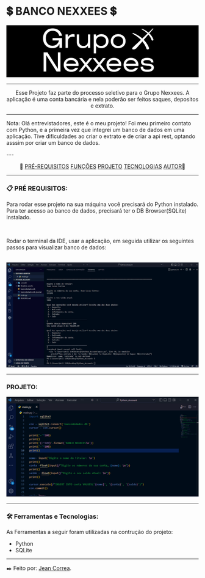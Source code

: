 # 💲 BANCO NEXXEES 💲
<img src='./Readme_assets/nexxees.png'>

---

<p align="center"> Esse Projeto faz parte do processo seletivo para o Grupo Nexxees. A aplicação é uma conta bancária e nela poderão ser feitos saques, depositos e extrato. </p>

---
<p>Nota: Olá entrevistadores, este é o meu projeto! Foi meu primeiro contato com Python, e a primeira vez que integrei um banco de dados em uma aplicação. Tive dificuldades ao criar o extrato e de criar a api rest, optando asssim por criar um banco de dados.</p>
---
 
<p align = "center" >📌 
    <a href="#">PRÉ-REQUISITOS</a>
    <a href="#">FUNÇÕES</a>
    <a href="#">PROJETO</a>
    <a href="#">TECNOLOGIAS</a>
    <a href="#">AUTOR</a>📌 
</p> 

---

### 📋  PRÉ REQUISITOS: 
   <p >Para rodar esse projeto na sua máquina você precisará do Python instalado. Para ter acesso ao banco de dados, precisará ter o DB Browser(SQLite) instalado.</p></br>
<p>Rodar o terminal da IDE, usar a aplicação, em seguida utilizar os seguintes passos para visualizar banco de dados:</p></br>

<img  src="./Readme_assets/bancodedados.gif">


---
### PROJETO:

<img  src="./Readme_assets/runpy.gif">

---

### 🛠️ Ferramentas e Tecnologias:

As Ferramentas a seguir foram utilizadas na contrução do projeto:

- Python
- SQLite

---

✒️ Feito por: <a href="https://github.com/Jeanlcorrea">Jean Correa</a>. 
